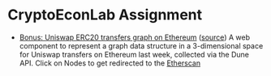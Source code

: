 CryptoEconLab Assignment
=======================

* [Bonus: Uniswap ERC20 transfers graph on Ethereum](https://soispoke.github.io/DuneGraph/example/large-graph/) ([source](https://github.com/soispoke/DuneGraph/blob/main/example/large-graph/index.html)) A web component to represent a graph data structure in a 3-dimensional space for Uniswap transfers on Ethereum last week, collected via the Dune API.
Click on Nodes to get redirected to the [Etherscan](https://etherscan.io/)
